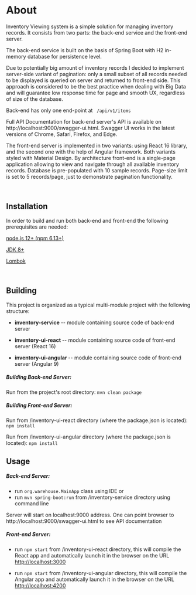 # About

Inventory Viewing system is a simple solution for managing inventory records. It consists from two parts: the back-end service and the front-end server.

The back-end service is built on the basis of Spring Boot with H2 in-memory database for persistence level. 

Due to potentially big amount of inventory records I decided to implement server-side variant of pagination: only a small subset of all records needed to be displayed is queried on server and returned to front-end side. This approach is considered to be the best practice when dealing with Big Data and will guarantee low response time for page and smooth UX, regardless of size of the database.

Back-end has only one end-point at `` /api/v1/items``

Full API Documentation for back-end server's API is available on http://localhost:9000/swagger-ui.html. Swagger UI works in the latest versions of Chrome, Safari, Firefox, and Edge.

The front-end server is implemented in two variants: using React 16 library, and the second one with the help of Angular framework. Both variants styled with Material Design.
By architecture front-end is a single-page application allowing to view and navigate through all available inventory records. Database is pre-populated with 10 sample records. Page-size limit is set to 5 records/page, just to demonstrate pagination functionality.

<br/>


## Installation

In order to build and run both back-end and front-end the following prerequisites are needed:

[node.js 12+ (npm 6.13+)](https://nodejs.org/en/download/)

[JDK 8+](https://openjdk.java.net/)

[Lombok](https://projectlombok.org/download)


<br/>

## Building

This project is organized as a typical multi-module project with the following structure:


+ <b> inventory-service </b> --  module containing source code of back-end server

+ <b> inventory-ui-react </b> -- module containing source code of front-end server (React 16)

+ <b> inventory-ui-angular </b> -- module containing source code of front-end server (Angular 9)



##### Building Back-end Server:
Run from the project's root directory:
``mvn clean package ``

##### Building Front-end Server:
Run from /inventory-ui-react directory (where the package.json is located):
``npm install``

Run from /inventory-ui-angular directory (where the package.json is located):
``npm install``

## Usage
##### Back-end Server:

- run ``org.warehouse.MainApp`` class using IDE
or 
- run ``mvn spring-boot:run`` from /inventory-service directory using command line

Server will start on localhost:9000 address. One can point browser to http://localhost:9000/swagger-ui.html to see API documentation


##### Front-end Server:

- run ``npm start`` from /inventory-ui-react directory, this will compile the React app and automatically launch it in the browser on the URL [http://localhost:3000](http://localhost:3000)

- run ``npm start`` from /inventory-ui-angular directory, this will compile the Angular app and automatically launch it in the browser on the URL [http://localhost:4200](http://localhost:4200)

